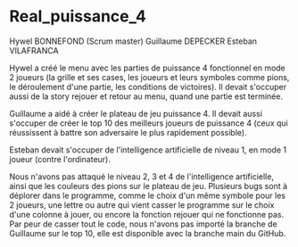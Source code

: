 # Real_puissance_4

Hywel BONNEFOND (Scrum master)
Guillaume DEPECKER
Esteban VILAFRANCA

Hywel a créé le menu avec les parties de puissance 4 fonctionnel en mode 2 joueurs (la grille et ses cases, les joueurs et leurs symboles comme pions, le déroulement d'une partie, les conditions de victoires).
Il devait s'occuper aussi de la story rejouer et retour au menu, quand une partie est terminée.

Guillaume a aidé à créer le plateau de jeu puissance 4.
Il devait aussi s'occuper de créer le top 10 des meilleurs joueurs de puissance 4 (ceux qui réussissent à battre son adversaire le plus rapidement possible).

Esteban devait s'occuper de l'intelligence artificielle de niveau 1, en mode 1 joueur (contre l'ordinateur).

Nous n'avons pas attaqué le niveau 2, 3 et 4 de l'intelligence artificielle, ainsi que les couleurs des pions sur le plateau de jeu. Plusieurs bugs sont à déplorer dans le programme, comme le choix d'un même symbole pour les 2 joueurs, une lettre ou autre qui vient casser le programme sur le choix d'une colonne à jouer, ou encore la fonction rejouer qui ne fonctionne pas.
Par peur de casser tout le code, nous n'avons pas importé la branche de Guillaume sur le top 10, elle est disponible avec la branche main du GitHub.